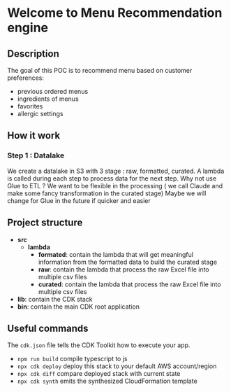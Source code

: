 # Welcome to Menu Recommendation engine



## Description
The goal of this POC is to recommend menu based on customer preferences:
- previous ordered menus
- ingredients of menus
- favorites
- allergic settings

## How it work
### Step 1 : Datalake
We create a datalake in S3 with 3 stage : raw, formatted, curated. A lambda is called during each step to process data for the next step.
Why not use Glue to ETL ? We want to be flexible in the processing ( we call Claude and make some fancy transformation in the curated stage)
Maybe we will change for Glue in the future if quicker and easier


## Project structure
- **src**
  - **lambda**
    - **formated**: contain the lambda that will get meaningful information from the formatted data to build the curated stage
    - **raw**: contain the lambda that process the raw Excel file into multiple csv files
    - **curated**: contain the lambda that process the raw Excel file into multiple csv files
- **lib**: contain the CDK stack
- **bin**: contain the main CDK root application




## Useful commands
The `cdk.json` file tells the CDK Toolkit how to execute your app.

* `npm run build`   compile typescript to js
* `npx cdk deploy`  deploy this stack to your default AWS account/region
* `npx cdk diff`    compare deployed stack with current state
* `npx cdk synth`   emits the synthesized CloudFormation template

